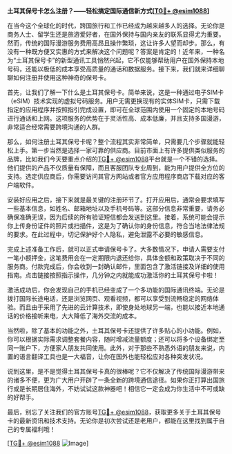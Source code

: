 **土耳其保号卡怎么注册？——轻松搞定国际通信新方式[[TG💪+ @esim1088](https://t.me/s/esim1088)]**

在当今这个全球化的时代，跨国旅行和工作已经成为越来越多人的选择。无论你是商务人士、留学生还是旅游爱好者，在国外保持与国内亲友的联系显得尤为重要。然而，传统的国际漫游服务费用高昂且操作繁琐，这让许多人望而却步。那么，有没有一种既方便又实惠的方式来解决这个问题呢？答案是肯定的！近年来，一种名为“土耳其保号卡”的新型通讯工具悄然兴起，它不仅能够帮助用户在国外保持本地号码，还能以极低的成本享受高质量的通话和数据服务。接下来，我们就来详细聊聊如何注册并使用这种神奇的保号卡。

首先，让我们了解一下什么是土耳其保号卡。简单来说，这是一种通过电子SIM卡（eSIM）技术实现的虚拟号码服务。用户无需更换现有的实体SIM卡，只需下载指定的应用程序并按照指引完成设置，即可在全球范围内使用一个固定的本地号码进行通话和上网。这项服务的优势在于灵活性高、成本低廉，并且支持多国漫游，非常适合经常需要跨境沟通的人群。

那么，如何注册土耳其保号卡呢？整个流程其实非常简单，只需要几个步骤就能轻松上手。第一步当然是选择一家可靠的供应商。目前市面上有许多提供类似服务的品牌，比如我们今天要重点介绍的[TG💪+ @esim1088](https://t.me/s/esim1088)平台就是一个不错的选择。他们提供的产品不仅质量有保障，而且客服团队专业周到，能为用户提供全方位的支持。选定供应商后，你需要访问其官方网站或者官方应用程序商店下载对应的客户端软件。

安装好应用之后，接下来就是最关键的注册环节了。打开应用后，通常会要求填写一些基本信息，如姓名、邮箱地址以及手机号码等。这部分信息非常重要，请务必确保准确无误，因为后续的所有验证短信都会发送到这里。接着，系统可能会提示你上传身份证件的照片或扫描件，这是为了确认你的身份信息，符合当地法律法规的要求。在此过程中，切记保护好个人隐私，避免泄露不必要的敏感信息。

完成上述准备工作后，就可以正式申请保号卡了。大多数情况下，申请人需要支付一笔小额押金，这笔费用会在一定期限内退还给你，具体金额和政策取决于不同的服务商。付款完成后，你会收到一封确认邮件，里面包含了激活链接及详细的使用指南。点击链接按照指示操作，几分钟之内就能成功激活你的土耳其保号卡啦！

激活成功后，你会发现自己的手机已经变成了一个多功能的国际通讯终端。无论是拨打国际长途电话，还是浏览网页、观看视频，都可以享受到流畅稳定的网络体验。而且由于采用了先进的云计算技术，即使身处地球另一端，也能以接近本地通话的价格接听来电，大大降低了海外交流的成本。

当然啦，除了基本的功能之外，土耳其保号卡还提供了许多贴心的小功能。例如，你可以根据实际需求调整套餐内容，随时增减流量额度；还可以将多个设备绑定至同一账户下，方便家人朋友共同使用。此外，对于那些不熟悉外语的朋友来说，内置的语言翻译工具也是一大福音，让你在国外也能轻松应对各种突发状况。

说到这里，是不是觉得土耳其保号卡真的很棒呢？它不仅解决了传统国际漫游带来的诸多不便，更为广大用户开辟了一条全新的跨境通信途径。如果你正打算出国旅行或是长期居住海外，不妨试试这款神器吧！相信它一定会成为你生活中不可或缺的好帮手。

最后，别忘了关注我们的官方账号[TG💪+ @esim1088](https://t.me/s/esim1088)，获取更多关于土耳其保号卡的最新资讯和技术支持。无论你是初次尝试还是老用户，都能在这里找到属于自己的专属福利哦！

[[TG💪+ @esim1088](https://t.me/s/esim1088) ![Image](https://i.postimg.cc/4NQfJmqS/Snipaste-2025-05-13-00-14-12.png)]